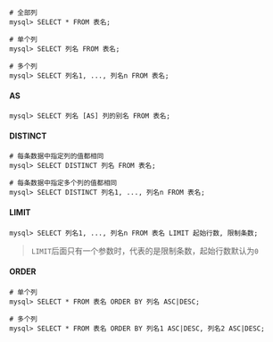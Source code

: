 ```mysql
# 全部列
mysql> SELECT * FROM 表名;
```

```mysql
# 单个列
mysql> SELECT 列名 FROM 表名;
```

```mysql
# 多个列
mysql> SELECT 列名1, ..., 列名n FROM 表名;
```

#### AS

```mysql
mysql> SELECT 列名 [AS] 列的别名 FROM 表名;
```

#### DISTINCT

```mysql
# 每条数据中指定列的值都相同
mysql> SELECT DISTINCT 列名 FROM 表名;
```

```mysql
# 每条数据中指定多个列的值都相同
mysql> SELECT DISTINCT 列名1, ..., 列名n FROM 表名;
```

#### LIMIT

```mysql
mysql> SELECT 列名1, ..., 列名n FROM 表名 LIMIT 起始行数, 限制条数;
```

> `LIMIT`后面只有一个参数时，代表的是限制条数，起始行数默认为`0`

#### ORDER

```mysql
# 单个列
mysql> SELECT * FROM 表名 ORDER BY 列名 ASC|DESC;
```

```mysql
# 多个列
mysql> SELECT * FROM 表名 ORDER BY 列名1 ASC|DESC, 列名2 ASC|DESC;
```